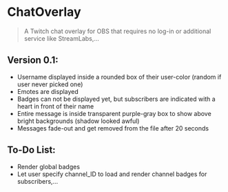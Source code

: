# ChatOverlay
> A Twitch chat overlay for OBS that requires no log-in or additional service like StreamLabs,...

## Version 0.1:
- Username displayed inside a rounded box of their user-color (random if user never picked one)
- Emotes are displayed
- Badges can not be displayed yet, but subscribers are indicated with a heart in front of their name
- Entire message is inside transparent purple-gray box to show above bright backgrounds (shadow looked awful)
- Messages fade-out and get removed from the file after 20 seconds

## To-Do List:
- Render global badges
- Let user specify channel_ID to load and render channel badges for subscribers,...
